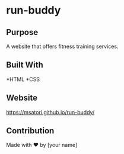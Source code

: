 # run-buddy

## Purpose 
A website that offers fitness training services.

## Built With
*HTML
*CSS

## Website
https://msatori.github.io/run-buddy/

## Contribution
Made with &#x2764; by [your name]
